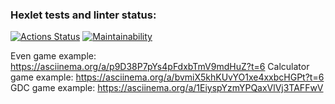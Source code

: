 
### Hexlet tests and linter status:
[![Actions Status](https://github.com/bazilval/java-project-61/workflows/hexlet-check/badge.svg)](https://github.com/bazilval/java-project-61/actions)
[![Maintainability](https://api.codeclimate.com/v1/badges/9f2f283f53a4ddd0a49e/maintainability)](https://codeclimate.com/github/bazilval/java-project-61/maintainability)

Even game example: https://asciinema.org/a/p9D38P7pYs4pFdxbTmV9mdHuZ?t=6
Calculator game example: https://asciinema.org/a/bvmiX5khKUvYO1xe4xxbcHGPt?t=6
GDC game example: https://asciinema.org/a/1EiyspYzmYPQaxVlVj3TAFFwV

